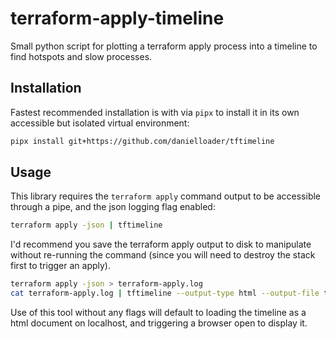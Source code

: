 # terraform-apply-timeline
Small python script for plotting a terraform apply process into a timeline to find hotspots and slow processes.


## Installation

Fastest recommended installation is with via `pipx` to install it in its own accessible but isolated virtual environment:

```sh
pipx install git+https://github.com/danielloader/tftimeline
```


## Usage

This library requires the `terraform apply` command output to be accessible through a pipe, and the json logging flag enabled:

```sh
terraform apply -json | tftimeline
```

I'd recommend you save the terraform apply output to disk to manipulate without re-running the command (since you will need to destroy the stack first to trigger an apply).

```sh
terraform apply -json > terraform-apply.log
cat terraform-apply.log | tftimeline --output-type html --output-file timeline.html
```

Use of this tool without any flags will default to loading the timeline as a html document on localhost, and triggering a browser open to display it.

